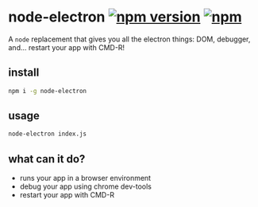 # node-electron [![npm version](https://img.shields.io/npm/v/node-electron.svg)](https://www.npmjs.com/package/node-electron) [![npm](https://img.shields.io/npm/dm/node-electron.svg)](https://www.npmjs.com/package/node-electron)

A `node` replacement that gives you all the electron things: DOM, debugger, and... restart your app with CMD-R!

## install

```sh
npm i -g node-electron
```

## usage

```sh
node-electron index.js
```

## what can it do?

* runs your app in a browser environment
* debug your app using chrome dev-tools
* restart your app with CMD-R
